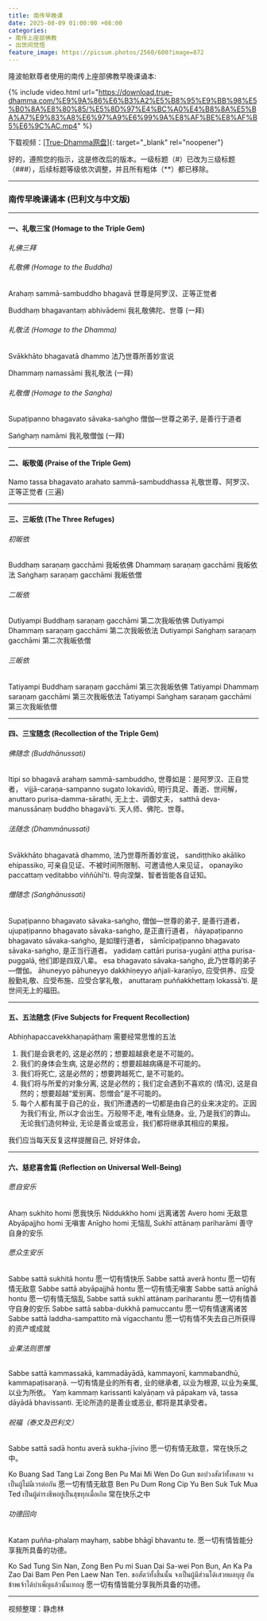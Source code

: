 ```yaml
---
title: 南传早晚课
date: 2025-08-09 01:00:00 +08:00
categories:
- 南传上座部佛教
- 出世间觉悟
feature_image: https://picsum.photos/2560/600?image=872
---
```


隆波帕默尊者使用的南传上座部佛教早晚课诵本:

{% include video.html url="https://download.true-dhamma.com/%E9%9A%86%E6%B3%A2%E5%B8%95%E9%BB%98%E5%B0%8A%E8%80%85/%E5%8D%97%E4%BC%A0%E4%B8%8A%E5%BA%A7%E9%83%A8%E6%97%A9%E6%99%9A%E8%AF%BE%E8%AF%B5%E6%9C%AC.mp4" %}

下载视频：[\[True-Dhamma网盘\]](https://download.true-dhamma.com/%E9%9A%86%E6%B3%A2%E5%B8%95%E9%BB%98%E5%B0%8A%E8%80%85/%E5%8D%97%E4%BC%A0%E4%B8%8A%E5%BA%A7%E9%83%A8%E6%97%A9%E6%99%9A%E8%AF%BE%E8%AF%B5%E6%9C%AC.mp4){: target="_blank" rel="noopener"}

好的，遵照您的指示，这是修改后的版本。一级标题（#）已改为三级标题（###），后续标题等级依次调整，并且所有粗体（**）都已移除。

---

### 南传早晚课诵本 (巴利文与中文版)

---

#### 一、礼敬三宝 (Homage to the Triple Gem)

*礼佛三拜*

###### 礼敬佛 (Homage to the Buddha)
Arahaṃ sammā-sambuddho bhagavā
世尊是阿罗汉、正等正觉者

Buddhaṃ bhagavantaṃ abhivādemi
我礼敬佛陀、世尊 (一拜)

###### 礼敬法 (Homage to the Dhamma)
Svākkhāto bhagavatā dhammo
法乃世尊所善妙宣说

Dhammaṃ namassāmi
我礼敬法 (一拜)

###### 礼敬僧 (Homage to the Sangha)
Supaṭipanno bhagavato sāvaka-saṅgho
僧伽—世尊之弟子, 是善行于道者

Saṅghaṃ namāmi
我礼敬僧伽 (一拜)

---

#### 二、皈敬偈 (Praise of the Triple Gem)

Namo tassa bhagavato arahato sammā-sambuddhassa
礼敬世尊、阿罗汉、正等正觉者 (三遍)

---

#### 三、三皈依 (The Three Refuges)

###### 初皈依
Buddhaṃ saraṇaṃ gacchāmi
我皈依佛
Dhammaṃ saraṇaṃ gacchāmi
我皈依法
Saṅghaṃ saraṇaṃ gacchāmi
我皈依僧

###### 二皈依
Dutiyampi Buddhaṃ saraṇaṃ gacchāmi
第二次我皈依佛
Dutiyampi Dhammaṃ saraṇaṃ gacchāmi
第二次我皈依法
Dutiyampi Saṅghaṃ saraṇaṃ gacchāmi
第二次我皈依僧

###### 三皈依
Tatiyampi Buddhaṃ saraṇaṃ gacchāmi
第三次我皈依佛
Tatiyampi Dhammaṃ saraṇaṃ gacchāmi
第三次我皈依法
Tatiyampi Saṅghaṃ saraṇaṃ gacchāmi
第三次我皈依僧

---

#### 四、三宝随念 (Recollection of the Triple Gem)

###### 佛随念 (Buddhānussati)
Itipi so bhagavā arahaṃ sammā-sambuddho,
世尊如是：是阿罗汉、正自觉者，
vijjā-caraṇa-sampanno sugato lokavidū,
明行具足、善逝、世间解，
anuttaro purisa-damma-sārathi,
无上士、调御丈夫，
satthā deva-manussānaṃ buddho bhagavā’ti.
天人师、佛陀、世尊。

###### 法随念 (Dhammānussati)
Svākkhāto bhagavatā dhammo,
法乃世尊所善妙宣说，
sandiṭṭhiko akāliko ehipassiko,
可亲自见证、不被时间所限制、可邀请他人来见证，
opanayiko paccattaṃ veditabbo viññūhī’ti.
导向涅槃、智者皆能各自证知。

###### 僧随念 (Saṅghānussati)
Supaṭipanno bhagavato sāvaka-saṅgho,
僧伽—世尊的弟子, 是善行道者，
ujupaṭipanno bhagavato sāvaka-saṅgho,
是正直行道者，
ñāyapaṭipanno bhagavato sāvaka-saṅgho,
是如理行道者，
sāmīcipaṭipanno bhagavato sāvaka-saṅgho,
是正当行道者。
yadidaṃ cattāri purisa-yugāni aṭṭha purisa-puggalā,
他们即是四双八辈。
esa bhagavato sāvaka-saṅgho,
此乃世尊的弟子—僧伽。
āhuneyyo pāhuneyyo dakkhiṇeyyo añjali-karaṇīyo,
应受供养、应受殷勤礼敬、应受布施、应受合掌礼敬，
anuttaraṃ puññakkhettaṃ lokassā’ti.
是世间无上的福田。

---

#### 五、五法随念 (Five Subjects for Frequent Recollection)

Abhiṇhapaccavekkhaṇapāṭhaṃ
需要经常思惟的五法

1.  我们是会衰老的, 这是必然的；想要超越衰老是不可能的。
2.  我们的身体会生病, 这是必然的；想要超越病痛是不可能的。
3.  我们将死亡, 这是必然的；想要跨越死亡, 是不可能的。
4.  我们将与所爱的对象分离, 这是必然的；我们定会遇到不喜欢的 (情况), 这是自然的；想要超越“爱别离、怨憎会”是不可能的。
5.  每个人都有属于自己的业，我们所遭遇的一切都是由自己的业来决定的。正因为我们有业, 所以才会出生。万般带不走, 唯有业随身。业, 乃是我们的靠山。无论我们造何种业, 无论是善业或恶业，我们都将继承其相应的果报。

我们应当每天反复这样提醒自己, 好好体会。

---

#### 六、慈悲喜舍篇 (Reflection on Universal Well-Being)

###### 愿自安乐
Ahaṃ sukhito homi
愿我快乐
Niddukkho homi
远离诸苦
Avero homi
无敌意
Abyāpajjho homi
无嗔害
Anīgho homi
无恼乱
Sukhī attānaṃ pariharāmi
善守自身的安乐

###### 愿众生安乐
Sabbe sattā sukhitā hontu
愿一切有情快乐
Sabbe sattā averā hontu
愿一切有情无敌意
Sabbe sattā abyāpajjhā hontu
愿一切有情无嗔害
Sabbe sattā anīghā hontu
愿一切有情无恼乱
Sabbe sattā sukhī attānaṃ pariharantu
愿一切有情善守自身的安乐
Sabbe sattā sabba-dukkhā pamuccantu
愿一切有情速离诸苦
Sabbe sattā laddha-sampattito mā vigacchantu
愿一切有情不失去自己所获得的资产或成就

###### 业果法则思惟
Sabbe sattā kammassakā, kammadāyādā, kammayonī, kammabandhū, kammapaṭisaraṇā.
一切有情是业的所有者, 业的继承者, 以业为根源, 以业为亲属, 以业为所依。
Yaṃ kammaṃ karissanti kalyāṇaṃ vā pāpakaṃ vā, tassa dāyādā bhavissanti.
无论所造的是善业或恶业, 都将是其承受者。

###### 祝福（泰文及巴利文）
Sabbe sattā sadā hontu averā sukha-jīvino
愿一切有情无敌意，常在快乐之中。

Ko Buang Sad Tang Lai Zong Ben Pu Mai Mi Wen Do Gun
ขอปวงสัตว์ทั้งหลาย จงเป็นผู้ไม่มีเวรต่อกัน
愿一切有情无敌意
Ben Pu Dum Rong Cip Yu Ben Suk Tuk Mua Ted
เป็นผู้ดำรงชีพอยู่เป็นสุขทุกเมื่อเถิด
常在快乐之中

###### 功德回向
Kataṃ puñña-phalaṃ mayhaṃ, sabbe bhāgī bhavantu te.
愿一切有情皆能分享我所具备的功德。

Ko Sad Tung Sin Nan, Zong Ben Pu mi Suan Dai Sa-wei Pon Bun, An Ka Pa Zao Dai Bam Pen Pen Laew Nan Ten.
ขอสัตว์ทั้งสิ้นนั้น จงเป็นผู้มีส่วนได้เสวยผลบุญ อันข้าพเจ้าได้บำเพ็ญแล้วนั้นเทอญ
愿一切有情皆能分享我所具备的功德。

---

视频整理：静虑林